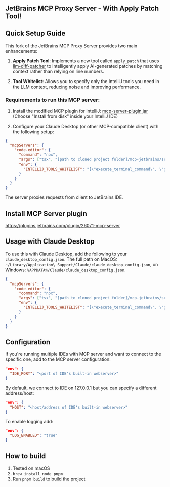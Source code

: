 ## JetBrains MCP Proxy Server - With Apply Patch Tool!

## Quick Setup Guide

This fork of the JetBrains MCP Proxy Server provides two main enhancements:

1. **Apply Patch Tool**: Implements a new tool called `apply_patch` that uses [llm-diff-patcher](https://github.com/minovap/llm-diff-patcher) to intelligently apply AI-generated patches by matching context rather than relying on line numbers.

2. **Tool Whitelist**: Allows you to specify only the IntelliJ tools you need in the LLM context, reducing noise and improving performance.

### Requirements to run this MCP server:

1. Install the modified MCP plugin for IntelliJ: [mcp-server-plugin.jar](https://github.com/minovap/mcp-server-plugin/blob/master/build/libs/mcp-server-plugin.jar) (Choose "Install from disk" inside your IntelliJ IDE)

2. Configure your Claude Desktop (or other MCP-compatible client) with the following setup:

```json
{
  "mcpServers": {
    "code-editor": {
      "command": "npx",
      "args": ["tsx", "[path to cloned project folder]/mcp-jetbrains/src/index.ts"],
      "env": {
        "INTELLIJ_TOOLS_WHITELIST": "[\"execute_terminal_command\", \"get_terminal_text\", \"get_run_configurations\", \"run_configuration\", \"search_in_files_content\", \"list_files_in_folder\", \"replace_file_text_by_path\", \"get_file_text_by_path\", \"create_new_file_with_text\", \"get_open_in_editor_file_path\", \"get_open_in_editor_file_text\"]"
      }
    }
  }
}
```

The server proxies requests from client to JetBrains IDE.

## Install MCP Server plugin

https://plugins.jetbrains.com/plugin/26071-mcp-server

## Usage with Claude Desktop

To use this with Claude Desktop, add the following to your `claude_desktop_config.json`.
The full path on MacOS: `~/Library/Application\ Support/Claude/claude_desktop_config.json`, on Windows: `%APPDATA%/Claude/claude_desktop_config.json`.

```json
{
  "mcpServers": {
    "code-editor": {
      "command": "npx",
      "args": ["tsx", "[path to cloned project folder]/mcp-jetbrains/src/index.ts"],
      "env": {
        "INTELLIJ_TOOLS_WHITELIST": "[\"execute_terminal_command\", \"get_terminal_text\", \"get_run_configurations\", \"run_configuration\", \"search_in_files_content\", \"list_files_in_folder\", \"replace_file_text_by_path\", \"get_file_text_by_path\", \"create_new_file_with_text\", \"get_open_in_editor_file_path\", \"get_open_in_editor_file_text\"]"
      }
    }
  }
}
```

## Configuration

If you're running multiple IDEs with MCP server and want to connect to the specific one, add to the MCP server configuration:
```json
"env": {
  "IDE_PORT": "<port of IDE's built-in webserver>"
}
```

By default, we connect to IDE on  127.0.0.1 but you can specify a different address/host:
```json
"env": {
  "HOST": "<host/address of IDE's built-in webserver>"
}
```

To enable logging add:
```json
"env": {
  "LOG_ENABLED": "true"
}
```

## How to build
1. Tested on macOS
2. `brew install node pnpm`
3. Run `pnpm build` to build the project
